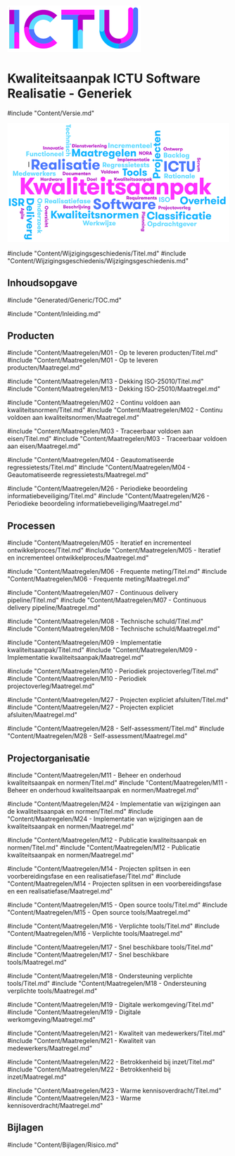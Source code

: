 ![ICTU](./Content/Images/ICTU.png "ictu-logo")

# Kwaliteitsaanpak ICTU Software Realisatie - Generiek

#include "Content/Versie.md"

![wordcloud](./Content/Images/word-cloud.png "word-cloud")

#include "Content/Wijzigingsgeschiedenis/Titel.md"
#include "Content/Wijzigingsgeschiedenis/Wijzigingsgeschiedenis.md"

## Inhoudsopgave

#include "Generated/Generic/TOC.md"

#include "Content/Inleiding.md"

## Producten

#include "Content/Maatregelen/M01 - Op te leveren producten/Titel.md"
#include "Content/Maatregelen/M01 - Op te leveren producten/Maatregel.md"

#include "Content/Maatregelen/M13 - Dekking ISO-25010/Titel.md"
#include "Content/Maatregelen/M13 - Dekking ISO-25010/Maatregel.md"

#include "Content/Maatregelen/M02 - Continu voldoen aan kwaliteitsnormen/Titel.md"
#include "Content/Maatregelen/M02 - Continu voldoen aan kwaliteitsnormen/Maatregel.md"

#include "Content/Maatregelen/M03 - Traceerbaar voldoen aan eisen/Titel.md"
#include "Content/Maatregelen/M03 - Traceerbaar voldoen aan eisen/Maatregel.md"

#include "Content/Maatregelen/M04 - Geautomatiseerde regressietests/Titel.md"
#include "Content/Maatregelen/M04 - Geautomatiseerde regressietests/Maatregel.md"

#include "Content/Maatregelen/M26 - Periodieke beoordeling informatiebeveiliging/Titel.md"
#include "Content/Maatregelen/M26 - Periodieke beoordeling informatiebeveiliging/Maatregel.md"

## Processen

#include "Content/Maatregelen/M05 - Iteratief en incrementeel ontwikkelproces/Titel.md"
#include "Content/Maatregelen/M05 - Iteratief en incrementeel ontwikkelproces/Maatregel.md"

#include "Content/Maatregelen/M06 - Frequente meting/Titel.md"
#include "Content/Maatregelen/M06 - Frequente meting/Maatregel.md"

#include "Content/Maatregelen/M07 - Continuous delivery pipeline/Titel.md"
#include "Content/Maatregelen/M07 - Continuous delivery pipeline/Maatregel.md"

#include "Content/Maatregelen/M08 - Technische schuld/Titel.md"
#include "Content/Maatregelen/M08 - Technische schuld/Maatregel.md"

#include "Content/Maatregelen/M09 - Implementatie kwaliteitsaanpak/Titel.md"
#include "Content/Maatregelen/M09 - Implementatie kwaliteitsaanpak/Maatregel.md"

#include "Content/Maatregelen/M10 - Periodiek projectoverleg/Titel.md"
#include "Content/Maatregelen/M10 - Periodiek projectoverleg/Maatregel.md"

#include "Content/Maatregelen/M27 - Projecten expliciet afsluiten/Titel.md"
#include "Content/Maatregelen/M27 - Projecten expliciet afsluiten/Maatregel.md"

#include "Content/Maatregelen/M28 - Self-assessment/Titel.md"
#include "Content/Maatregelen/M28 - Self-assessment/Maatregel.md"

## Projectorganisatie

#include "Content/Maatregelen/M11 - Beheer en onderhoud kwaliteitsaanpak en normen/Titel.md"
#include "Content/Maatregelen/M11 - Beheer en onderhoud kwaliteitsaanpak en normen/Maatregel.md"

#include "Content/Maatregelen/M24 - Implementatie van wijzigingen aan de kwaliteitsaanpak en normen/Titel.md"
#include "Content/Maatregelen/M24 - Implementatie van wijzigingen aan de kwaliteitsaanpak en normen/Maatregel.md"

#include "Content/Maatregelen/M12 - Publicatie kwaliteitsaanpak en normen/Titel.md"
#include "Content/Maatregelen/M12 - Publicatie kwaliteitsaanpak en normen/Maatregel.md"

#include "Content/Maatregelen/M14 - Projecten splitsen in een voorbereidingsfase en een realisatiefase/Titel.md"
#include "Content/Maatregelen/M14 - Projecten splitsen in een voorbereidingsfase en een realisatiefase/Maatregel.md"

#include "Content/Maatregelen/M15 - Open source tools/Titel.md"
#include "Content/Maatregelen/M15 - Open source tools/Maatregel.md"

#include "Content/Maatregelen/M16 - Verplichte tools/Titel.md"
#include "Content/Maatregelen/M16 - Verplichte tools/Maatregel.md"

#include "Content/Maatregelen/M17 - Snel beschikbare tools/Titel.md"
#include "Content/Maatregelen/M17 - Snel beschikbare tools/Maatregel.md"

#include "Content/Maatregelen/M18 - Ondersteuning verplichte tools/Titel.md"
#include "Content/Maatregelen/M18 - Ondersteuning verplichte tools/Maatregel.md"

#include "Content/Maatregelen/M19 - Digitale werkomgeving/Titel.md"
#include "Content/Maatregelen/M19 - Digitale werkomgeving/Maatregel.md"

#include "Content/Maatregelen/M21 - Kwaliteit van medewerkers/Titel.md"
#include "Content/Maatregelen/M21 - Kwaliteit van medewerkers/Maatregel.md"

#include "Content/Maatregelen/M22 - Betrokkenheid bij inzet/Titel.md"
#include "Content/Maatregelen/M22 - Betrokkenheid bij inzet/Maatregel.md"

#include "Content/Maatregelen/M23 - Warme kennisoverdracht/Titel.md"
#include "Content/Maatregelen/M23 - Warme kennisoverdracht/Maatregel.md"

## Bijlagen

#include "Content/Bijlagen/Risico.md"
